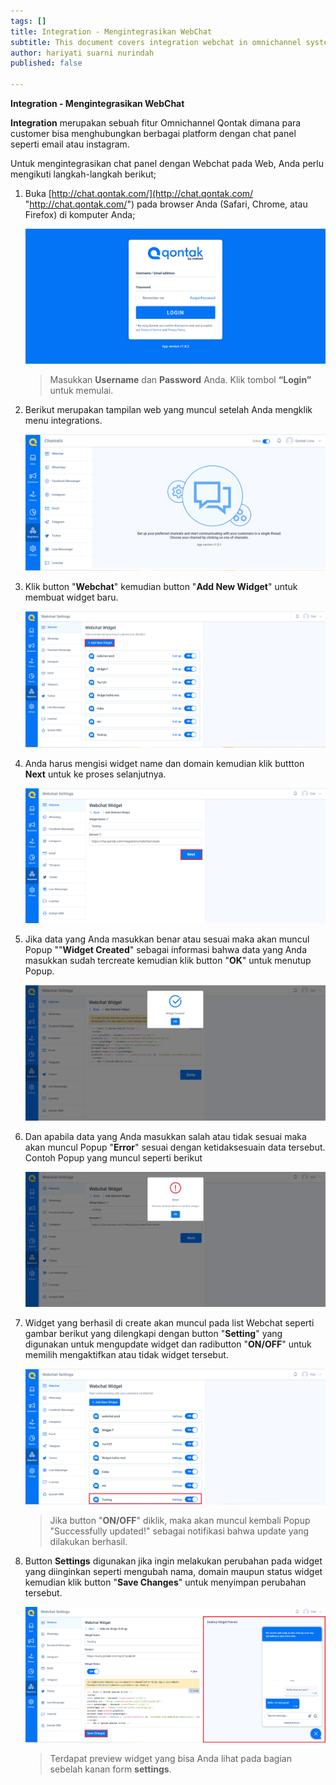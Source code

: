 ```yaml
---
tags: []
title: Integration - Mengintegrasikan WebChat
subtitle: This document covers integration webchat in omnichannel system
author: hariyati suarni nurindah
published: false

---
```

**Integration - Mengintegrasikan WebChat**

**Integration** merupakan sebuah fitur Omnichannel Qontak dimana para customer bisa menghubungkan berbagai platform dengan chat panel seperti email atau instagram.

Untuk mengintegrasikan chat panel dengan Webchat pada Web, Anda perlu mengikuti langkah-langkah berikut;

1. Buka [http://chat.qontak.com/](http://chat.qontak.com/ "http://chat.qontak.com/") pada browser Anda (Safari, Chrome, atau Firefox) di komputer Anda;

   ![](/uploads/login-qontak-c.png)

   > Masukkan **Username** dan **Password** Anda. Klik tombol **“Login”** untuk memulai.
2. Berikut merupakan tampilan web yang muncul setelah Anda mengklik menu integrations.

   ![](/uploads/integrasi.PNG)
3. Klik button "**Webchat**" kemudian button "**Add New Widget**" untuk membuat widget baru.

   ![](/uploads/webchat7.PNG)
4. Anda harus mengisi widget name dan domain kemudian klik buttton **Next** untuk ke proses selanjutnya.

   ![](/uploads/webchat1.PNG)
5. Jika data yang Anda masukkan benar atau sesuai maka akan muncul Popup ""**Widget Created**" sebagai informasi bahwa data yang Anda masukkan sudah tercreate kemudian klik button "**OK**" untuk menutup Popup.

   ![](/uploads/webchat3.PNG)
6. Dan apabila data yang Anda masukkan salah atau tidak sesuai maka akan muncul Popup "**Error**" sesuai dengan ketidaksesuain data tersebut. Contoh Popup yang muncul seperti berikut

   ![](/uploads/webchat2.PNG)
7. Widget yang berhasil di create akan muncul pada list  Webchat seperti gambar berikut yang dilengkapi dengan button "**Setting**" yang digunakan untuk mengupdate widget dan radibutton "**ON/OFF**" untuk memilih mengaktifkan atau tidak widget tersebut.

   ![](/uploads/webchat5.PNG)

   > Jika button "**ON/OFF**" diklik, maka akan muncul kembali Popup "Successfully updated!"  sebagai notifikasi bahwa update yang dilakukan berhasil.
8. Button **Settings** digunakan jika ingin melakukan perubahan pada widget yang diinginkan seperti mengubah nama, domain maupun status widget kemudian klik button "**Save Changes**" untuk menyimpan perubahan tersebut.

   ![](/uploads/webchat6.PNG)

   > Terdapat preview widget yang bisa Anda lihat pada bagian sebelah kanan form **settings**.